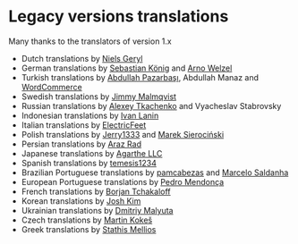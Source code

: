 # Legacy versions translations

Many thanks to the translators of version 1.x


* Dutch translations by [Niels Geryl](http://hetwittepaard.be)
* German translations by [Sebastian König](http://aykutmania.de) and [Arno Welzel](https://wordpress.org/support/profile/awelzel)
* Turkish translations by [Abdullah Pazarbaşı](http://abdullahpazarbasi.com), Abdullah Manaz and [WordCommerce](http://www.wordcommerce.com/wordcommerce-iletisim/)
* Swedish translations by [Jimmy Malmqvist](http://jimmymalmqvist.com)
* Russian translations by [Alexey Tkachenko](http://atkachenko.ru) and Vyacheslav Stabrovsky
* Indonesian translations by [Ivan Lanin](https://twitter.com/ivanlanin)
* Italian translations by [ElectricFeet](http://wordpress.org/support/profile/electricfeet)
* Polish translations by [Jerry1333](http://www.jerry1333.net) and [Marek Sierociński](http://marek.sierocinscy.pl)
* Persian translations by [Araz Rad](http://fa.araz.id.ir)
* Japanese translations by [Agarthe LLC](https://agarthe.com)
* Spanish translations by [temesis1234](https://wordpress.org/support/profile/temesis1234)
* Brazilian Portuguese translations by [pamcabezas](https://github.com/pamcabezas) and [Marcelo Saldanha](http://www.associadosweb.com/)
* European Portuguese translations by [Pedro Mendonça](https://github.com/pedro-mendonca)
* French translations by [Borjan Tchakaloff](https://github.com/bibz)
* Korean translations by [Josh Kim](mailto:joshkkim@gmail.com)
* Ukrainian translations by [Dmitriy Malyuta](https://www.facebook.com/malyuta)
* Czech translations by [Martin Kokeš](https://twitter.com/zhr3k)
* Greek translations by [Stathis Mellios](mailto:mellios@live.com)
